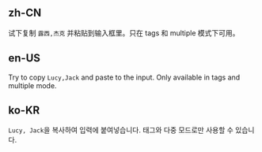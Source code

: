 ## zh-CN

试下复制 `露西,杰克` 并粘贴到输入框里。只在 tags 和 multiple 模式下可用。

## en-US

Try to copy `Lucy,Jack` and paste to the input. Only available in tags and multiple mode.

## ko-KR

`Lucy, Jack`을 복사하여 입력에 붙여넣습니다. 태그와 다중 모드로만 사용할 수 있습니다.
